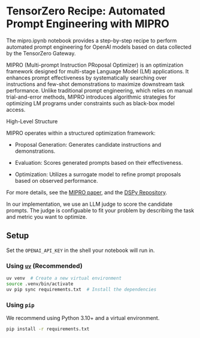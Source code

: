 # TensorZero Recipe: Automated Prompt Engineering with MIPRO

The mipro.ipynb notebook provides a step-by-step recipe to perform automated prompt engineering for OpenAI models based on data collected by the TensorZero Gateway.

MIPRO (Multi-prompt Instruction PRoposal Optimizer) is an optimization framework designed for multi-stage Language Model (LM) applications. It enhances prompt effectiveness by systematically searching over instructions and few-shot demonstrations to maximize downstream task performance. Unlike traditional prompt engineering, which relies on manual trial-and-error methods, MIPRO introduces algorithmic strategies for optimizing LM programs under constraints such as black-box model access.

High-Level Structure

MIPRO operates within a structured optimization framework:

- Proposal Generation: Generates candidate instructions and demonstrations.

- Evaluation: Scores generated prompts based on their effectiveness.

- Optimization: Utilizes a surrogate model to refine prompt proposals based on observed performance.

For more details, see the [MIPRO paper](https://arxiv.org/abs/2406.11695v1), and the [DSPy Repository](https://github.com/stanfordnlp/dspy).

In our implementation, we use an LLM judge to score the candidate prompts. The judge is configuable to fit your problem by describing the task and metric you want to optimize.

## Setup

Set the `OPENAI_API_KEY` in the shell your notebook will run in.

### Using [`uv`](https://github.com/astral-sh/uv) (Recommended)

```bash
uv venv  # Create a new virtual environment
source .venv/bin/activate
uv pip sync requirements.txt  # Install the dependencies
```

### Using `pip`

We recommend using Python 3.10+ and a virtual environment.

```bash
pip install -r requirements.txt
```
